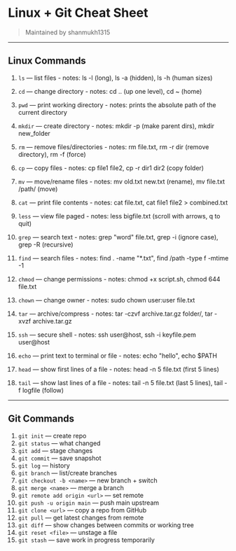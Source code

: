# Linux + Git Cheat Sheet

> Maintained by shanmukh1315

---

## Linux Commands 

1. `ls` — list files  - notes: ls -l (long), ls -a (hidden), ls -h (human sizes)

2. `cd` — change directory     - notes: cd .. (up one level), cd ~ (home)

3. `pwd` — print working directory     - notes: prints the absolute path of the current directory

4. `mkdir` — create directory  - notes: mkdir -p (make parent dirs), mkdir new_folder

5. `rm` — remove files/directories  - notes: rm file.txt, rm -r dir (remove directory), rm -f (force)

6. `cp` — copy files  - notes: cp file1 file2, cp -r dir1 dir2 (copy folder)

7. `mv` — move/rename files  - notes: mv old.txt new.txt (rename), mv file.txt /path/ (move)

8. `cat` — print file contents  - notes: cat file.txt, cat file1 file2 > combined.txt

9. `less` — view file paged  - notes: less bigfile.txt (scroll with arrows, q to quit)

10. `grep` — search text  - notes: grep "word" file.txt, grep -i (ignore case), grep -R (recursive)

11. `find` — search files - notes: find . -name "*.txt", find /path -type f -mtime -1
 
12. `chmod` — change permissions  - notes: chmod +x script.sh, chmod 644 file.txt

13. `chown` — change owner  - notes: sudo chown user:user file.txt

14. `tar` — archive/compress  - notes: tar -czvf archive.tar.gz folder/, tar -xvzf archive.tar.gz

15. `ssh` — secure shell   - notes: ssh user@host, ssh -i keyfile.pem user@host

16. `echo` — print text to terminal or file  - notes: echo "hello", echo $PATH
17. `head` — show first lines of a file  - notes: head -n 5 file.txt (first 5 lines)
18. `tail` — show last lines of a file  - notes: tail -n 5 file.txt (last 5 lines), tail -f logfile (follow)

---

## Git Commands 

1. `git init` — create repo  
2. `git status` — what changed  
3. `git add` — stage changes  
4. `git commit` — save snapshot  
5. `git log` — history  
6. `git branch` — list/create branches  
7. `git checkout -b <name>` — new branch + switch  
8. `git merge <name>` — merge a branch  
9. `git remote add origin <url>` — set remote  
10. `git push -u origin main` — push main upstream  
11. `git clone <url>` — copy a repo from GitHub  
12. `git pull` — get latest changes from remote  
13. `git diff` — show changes between commits or working tree  
14. `git reset <file>` — unstage a file  
15. `git stash` — save work in progress temporarily  

